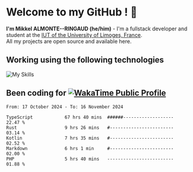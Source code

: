 # Welcome to my GitHub ! 🌃

**I'm Mikkel ALMONTE--RINGAUD (he/him)** - I'm a fullstack developer and student at the [IUT of the University of Limoges, France](https://iut.unilim.fr). \
All my projects are open source and available here.

## Working using the following technologies

![My Skills](https://skillicons.dev/icons?i=solidjs,pnpm,nodejs,ts,js,vercel,netlify,html,css,rust,astro,git,vue,md,electron,figma,github,bash,bun,cloudflare,py,tailwind,nginx,npm,tauri,vite,zig,yarn,windicss,dart,flutter,kotlin&theme=dark)

## Been coding for [![WakaTime Public Profile](https://wakatime.com/badge/user/0839e595-e07a-435c-8d59-ed95f2a3d6dd.svg?style=flat-square)](https://wakatime.com/@0839e595-e07a-435c-8d59-ed95f2a3d6dd)

<!--START_SECTION:waka-->

```plain
From: 17 October 2024 - To: 16 November 2024

TypeScript            67 hrs 40 mins  ######-------------------   22.47 %
Rust                  9 hrs 26 mins   #------------------------   03.14 %
Kotlin                7 hrs 35 mins   #------------------------   02.52 %
Markdown              6 hrs 1 min     #------------------------   02.00 %
PHP                   5 hrs 40 mins   -------------------------   01.88 %
```

<!--END_SECTION:waka-->
